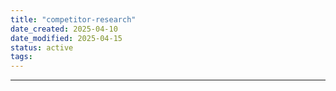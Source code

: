 ```yaml
---
title: "competitor-research"
date_created: 2025-04-10
date_modified: 2025-04-15
status: active
tags: 
---
```


---


